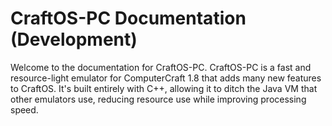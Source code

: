 # CraftOS-PC Documentation (Development)
Welcome to the documentation for CraftOS-PC. CraftOS-PC is a fast and resource-light emulator for ComputerCraft 1.8 that adds many new features to CraftOS. It's built entirely with C++, allowing it to ditch the Java VM that other emulators use, reducing resource use while improving processing speed.